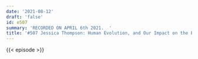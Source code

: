```yaml
---
date: '2021-08-12'
draft: 'false'
id: e507
summary: 'RECORDED ON APRIL 6th 2021.  '
title: '#507 Jessica Thompson: Human Evolution, and Our Impact on the Environment'
---
```

{{< episode >}}
